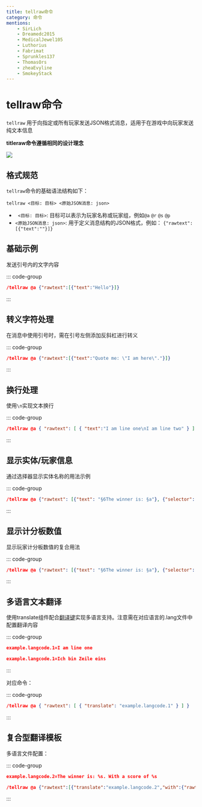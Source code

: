 ```yaml
---
title: tellraw命令
category: 命令
mentions:
    - SirLich
    - Dreamedc2015
    - MedicalJewel105
    - Luthorius
    - Fabrimat
    - Sprunkles137
    - ThomasOrs
    - zheaEvyline
    - SmokeyStack
---
```


# tellraw命令

<!--@include: @/wiki/bedrock-wiki-mirror.md-->

`tellraw` 用于向指定或所有玩家发送JSON格式消息，适用于在游戏中向玩家发送纯文本信息

**titleraw命令遵循相同的设计理念**

![](/assets/images/documentation/tellrawshow.png)

## 格式规范

`tellraw`命令的基础语法结构如下：

```
tellraw <目标: 目标> <原始JSON消息: json>
```

-   ` <目标: 目标>`: 目标可以表示为玩家名称或玩家组，例如`@a` `@r` `@s` `@p`
-   `<原始JSON消息: json>`: 用于定义消息结构的JSON格式，例如：
    `{"rawtext":[{"text":""}]}`

## 基础示例

发送引号内的文字内容

::: code-group
```json [命令]
/tellraw @a {"rawtext":[{"text":"Hello"}]}
```
:::

## 转义字符处理

在消息中使用引号时，需在引号左侧添加反斜杠进行转义

::: code-group
```json [命令]
/tellraw @a {"rawtext":[{"text":"Quote me: \"I am here\"."}]}
```
:::

## 换行处理

使用`\n`实现文本换行

::: code-group
```json [命令]
/tellraw @a { "rawtext": [ { "text":"I am line one\nI am line two" } ] }
```
:::

## 显示实体/玩家信息

通过选择器显示实体名称的用法示例

::: code-group
```json [命令]
/tellraw @a {"rawtext": [{"text": "§6The winner is: §a"}, {"selector": "@a[r=5,c=1]"}]}
```
:::

## 显示计分板数值

显示玩家计分板数值的复合用法

::: code-group
```json [命令]
/tellraw @a {"rawtext": [{"text": "§6The winner is: §a"}, {"selector": "@a[r=5,c=1]"}, {"text": "§6With a score of: "}, {"score":{"name": "@s","objective": "value"}}]}
```
:::

## 多语言文本翻译

使用translate组件配合[翻译键](/wiki/concepts/text-and-translations)实现多语言支持。注意需在对应语言的.lang文件中配置翻译内容

::: code-group
```json [RP/texts/en_US.lang]
example.langcode.1=I am line one
```

```json [RP/texts/de_DE.lang]
example.langcode.1=Ich bin Zeile eins
```
:::

对应命令：

::: code-group
```json [命令]
/tellraw @a { "rawtext": [ { "translate": "example.langcode.1" } ] }
```
:::

## 复合型翻译模板

多语言文件配置：

::: code-group
```json [示例]
example.langcode.2=The winner is: %s. With a score of %s
```

```json [命令]
/tellraw @a {"rawtext":[{"translate":"example.langcode.2","with":{"rawtext":[{"selector":"@a[r=5,c=1]"},{"text":"§6With a score of: "},{"score":{"name":"@s","objective":"value"}}]}}]}
```
:::